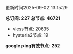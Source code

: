 更新时间2025-09-02 13:15:29

**总订阅: 227**
**总节点: 46721**
- vless节点: 20635
- hysteria2节点: 19

**google ping有效节点: 252**

